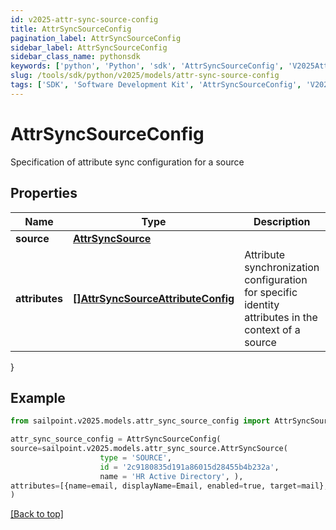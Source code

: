 ```yaml
---
id: v2025-attr-sync-source-config
title: AttrSyncSourceConfig
pagination_label: AttrSyncSourceConfig
sidebar_label: AttrSyncSourceConfig
sidebar_class_name: pythonsdk
keywords: ['python', 'Python', 'sdk', 'AttrSyncSourceConfig', 'V2025AttrSyncSourceConfig'] 
slug: /tools/sdk/python/v2025/models/attr-sync-source-config
tags: ['SDK', 'Software Development Kit', 'AttrSyncSourceConfig', 'V2025AttrSyncSourceConfig']
---
```


# AttrSyncSourceConfig

Specification of attribute sync configuration for a source

## Properties

Name | Type | Description | Notes
------------ | ------------- | ------------- | -------------
**source** | [**AttrSyncSource**](attr-sync-source) |  | [required]
**attributes** | [**[]AttrSyncSourceAttributeConfig**](attr-sync-source-attribute-config) | Attribute synchronization configuration for specific identity attributes in the context of a source | [required]
}

## Example

```python
from sailpoint.v2025.models.attr_sync_source_config import AttrSyncSourceConfig

attr_sync_source_config = AttrSyncSourceConfig(
source=sailpoint.v2025.models.attr_sync_source.AttrSyncSource(
                    type = 'SOURCE', 
                    id = '2c9180835d191a86015d28455b4b232a', 
                    name = 'HR Active Directory', ),
attributes=[{name=email, displayName=Email, enabled=true, target=mail}, {name=firstname, displayName=First Name, enabled=false, target=givenName}]
)

```
[[Back to top]](#) 


